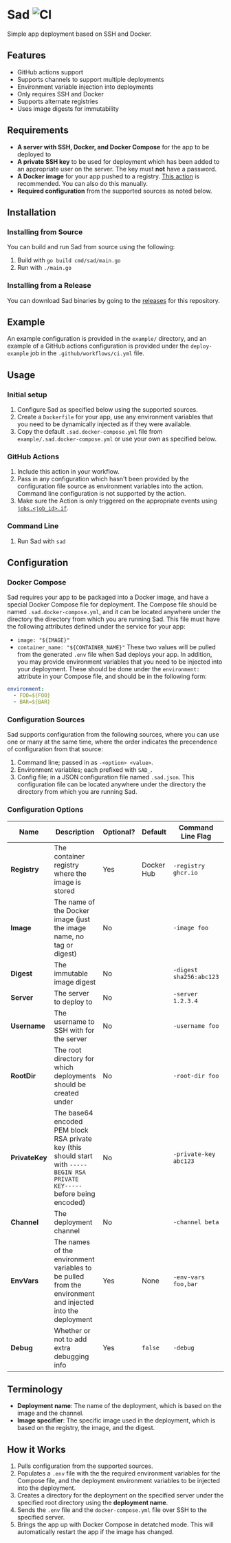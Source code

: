 # Sad ![CI](https://github.com/jswny/sad/workflows/CI/badge.svg)

Simple app deployment based on SSH and Docker.

## Features

- GitHub actions support
- Supports channels to support multiple deployments
- Environment variable injection into deployments
- Only requires SSH and Docker
- Supports alternate registries
- Uses image digests for immutability

## Requirements

- **A server with SSH, Docker, and Docker Compose** for the app to be deployed to
- **A private SSH key** to be used for deployment which has been added to an appropriate user on the server. The key must **not** have a password.
- **A Docker image** for your app pushed to a registry. [This action](https://github.com/marketplace/actions/build-and-push-docker-images) is recommended. You can also do this manually.
- **Required configuration** from the supported sources as noted below.

## Installation

### Installing from Source

You can build and run Sad from source using the following:

1. Build with `go build cmd/sad/main.go`
2. Run with `./main.go`

### Installing from a Release

You can download Sad binaries by going to the [releases](https://github.com/jswny/sad/releases) for this repository.

## Example

An example configuration is provided in the `example/` directory, and an example of a GitHub actions configuration is provided under the `deploy-example` job in the `.github/workflows/ci.yml` file.

## Usage

### Initial setup

1. Configure Sad as specified below using the supported sources.
2. Create a `Dockerfile` for your app, use any environment variables that you need to be dynamically injected as if they were available.
3. Copy the default `.sad.docker-compose.yml` file from `example/.sad.docker-compose.yml` or use your own as specified below.

### GitHub Actions

1. Include this action in your workflow.
2. Pass in any configuration which hasn't been provided by the configuration file source as environment variables into the action. Command line configuration is not supported by the action.
3. Make sure the Action is only triggered on the appropriate events using [`jobs.<job_id>.if`](https://docs.github.com/en/actions/reference/workflow-syntax-for-github-actions#jobsjob_idif).

### Command Line

1. Run Sad with `sad`

## Configuration

### Docker Compose

Sad requires your app to be packaged into a Docker image, and have a special Docker Compose file for deployment. The Compose file should be named `.sad.docker-compose.yml`, and it can be located anywhere under the directory the directory from which you are running Sad. This file must have the following attributes defined under the service for your app:

- `image: "${IMAGE}"`
- `container_name: "${CONTAINER_NAME}"`
  These two values will be pulled from the generated `.env` file when Sad deploys your app. In addition, you may provide environment variables that you need to be injected into your deployment. These should be done under the `environment:` attribute in your Compose file, and should be in the following form:

```yml
environment:
  - FOO=${FOO}
  - BAR=${BAR}
```

### Configuration Sources

Sad supports configuration from the following sources, where you can use one or many at the same time, where the order indicates the precendence of configuration from that source:

1. Command line; passed in as `-<option> <value>`.
2. Environment variables; each prefixed with `SAD_`.
3. Config file; in a JSON configuration file named `.sad.json`. This configuration file can be located anywhere under the directory the directory from which you are running Sad.

### Configuration Options

| Name           | Description                                                                                                                  | Optional? | Default    | Command Line Flag       | Environment Variable     | JSON Config File Entry      |
| -------------- | ---------------------------------------------------------------------------------------------------------------------------- | --------- | ---------- | ----------------------- | ------------------------ | --------------------------- |
| **Registry**   | The container registry where the image is stored                                                                             | Yes       | Docker Hub | `-registry ghcr.io`     | `SAD_REGISTRY=ghcr.io`   | `"registry": "ghcr.io"`     |
| **Image**      | The name of the Docker image (just the image name, no tag or digest)                                                         | No        |            | `-image foo`            | `SAD_IMAGE=foo`          | `"image": "foo"`            |
| **Digest**     | The immutable image digest                                                                                                   | No        |            | `-digest sha256:abc123` | `SAD_DIGEST=`            | `"digest"`                  |
| **Server**     | The server to deploy to                                                                                                      | No        |            | `-server 1.2.3.4`       | `SAD_SERVER=1.2.3.4`     | `"server": "1.2.3.4"`       |
| **Username**   | The username to SSH with for the server                                                                                      | No        |            | `-username foo`         | `SAD_USERNAME=FOO`       | `"username": "foo"`         |
| **RootDir**    | The root directory for which deployments should be created under                                                             | No        |            | `-root-dir foo`         | `SAD_ROOT_DIR=/srv`      | `"rootDir": "/srv"`         |
| **PrivateKey** | The base64 encoded PEM block RSA private key (this should start with `-----BEGIN RSA PRIVATE KEY-----` before being encoded) | No        |            | `-private-key abc123`   | `SAD_PRIVATE_KEY=abc123` | `"privateKey": "abc123"`    |
| **Channel**    | The deployment channel                                                                                                       | No        |            | `-channel beta`         | `SAD_CHANNEL=beta`       | `"channel": "beta"`         |
| **EnvVars**    | The names of the environment variables to be pulled from the environment and injected into the deployment                    | Yes       | None       | `-env-vars foo,bar`     | `SAD_ENV_VARS=foo,bar`   | `"envVars": ["foo", "bar"]` |
| **Debug**      | Whether or not to add extra debugging info                                                                                   | Yes       | `false`    | `-debug`                | `SAD_DEBUG=true`         | `"debug": true`             |

## Terminology

- **Deployment name**: The name of the deployment, which is based on the image and the channel.
- **Image specifier**: The specific image used in the deployment, which is based on the registry, the image, and the digest.

## How it Works

1. Pulls configuration from the supported sources.
2. Populates a `.env` file with the the required environment variables for the Compose file, and the deployment environment variables to be injected into the deployment.
3. Creates a directory for the deployment on the specified server under the specified root directory using the **deployment name**.
4. Sends the `.env` file and the `docker-compose.yml` file over SSH to the specified server.
5. Brings the app up with Docker Compose in detatched mode. This will automatically restart the app if the image has changed.
